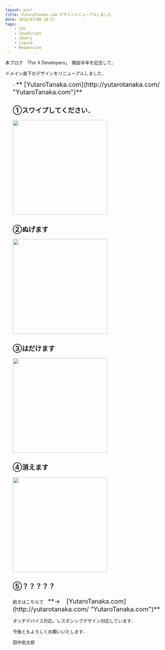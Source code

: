```yaml
---
layout: post
title: YutaroTanaka.com デザインリニューアルしました
date: 2014/07/08 18:27
tags:
    - CSS
    - JavaScript
    - jQuery
    - Liquid
    - Responsive
---
```

本ブログ　「For X Developers」　開設半年を記念して，

ドメイン直下のデザインをリニューアルしました．
<ul class="bullet_arrow imglist">
- <span style="font-size: 20px;">** [YutaroTanaka.com](http://yutarotanaka.com/ "YutaroTanaka.com")**</span>

<!--more-->
<h2 class="page-heading">①スワイプしてください．</h2>
<img class="img-frame " alt="" src="http://yutarotanaka.com/blog/wp-content/uploads/2014/01/dotcom-11.png" width="300" />
<h2 class="page-heading">②ぬげます</h2>
<img class="img-frame " alt="" src="http://yutarotanaka.com/blog/wp-content/uploads/2014/01/dotcom-21.png" width="300" />
<h2 class="page-heading">③はだけます</h2>
<img class="img-frame " alt="" src="http://yutarotanaka.com/blog/wp-content/uploads/2014/01/dotcom-3.png" width="300" />
<h2 class="page-heading">④消えます</h2>
<img class="img-frame " alt="" src="http://yutarotanaka.com/blog/wp-content/uploads/2014/01/dotcom-7.png" width="300" />
<h2 class="page-heading">⑤？？？？？</h2>
続きはこちらで　<span style="font-size: 20px;">**→　[YutaroTanaka.com](http://yutarotanaka.com/ "YutaroTanaka.com")**</span>

タッチデバイス対応，レスポンシブデザイン対応しています．

今後ともよろしくお願いいたします．

田中佑太郎
